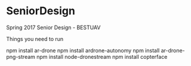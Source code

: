 # SeniorDesign
Spring 2017 Senior Design - BESTUAV

Things you need to run

npm install ar-drone
npm install ardrone-autonomy
npm install ar-drone-png-stream
npm install node-dronestream
npm install copterface
